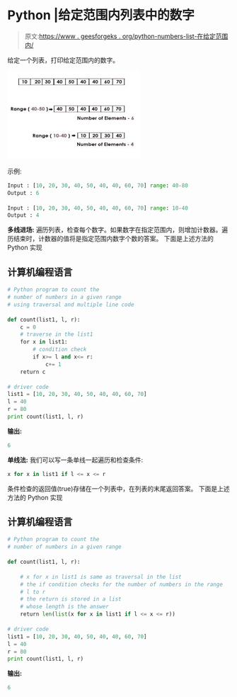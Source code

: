 # Python |给定范围内列表中的数字

> 原文:[https://www . geesforgeks . org/python-numbers-list-在给定范围内/](https://www.geeksforgeeks.org/python-numbers-list-within-given-range/)

给定一个列表，打印给定范围内的数字。

![](img/c8c53a947021b4687a82106cf3089513.png)

示例:

```py
Input : [10, 20, 30, 40, 50, 40, 40, 60, 70] range: 40-80
Output : 6

Input : [10, 20, 30, 40, 50, 40, 40, 60, 70] range: 10-40
Output : 4 
```

**多线进场:**
遍历列表，检查每个数字。如果数字在指定范围内，则增加计数器。遍历结束时，计数器的值将是指定范围内数字个数的答案。
下面是上述方法的 Python 实现

## 计算机编程语言

```py
# Python program to count the
# number of numbers in a given range
# using traversal and multiple line code

def count(list1, l, r):
    c = 0
    # traverse in the list1
    for x in list1:
        # condition check
        if x>= l and x<= r:
            c+= 1
    return c

# driver code
list1 = [10, 20, 30, 40, 50, 40, 40, 60, 70]
l = 40
r = 80
print count(list1, l, r)
```

**输出:**

```py
6
```

**单线法:**
我们可以写一条单线一起遍历和检查条件:

```py
x for x in list1 if l <= x <= r
```

条件检查的返回值(true)存储在一个列表中，在列表的末尾返回答案。
下面是上述方法的 Python 实现

## 计算机编程语言

```py
# Python program to count the
# number of numbers in a given range

def count(list1, l, r):

    # x for x in list1 is same as traversal in the list
    # the if condition checks for the number of numbers in the range
    # l to r
    # the return is stored in a list
    # whose length is the answer
    return len(list(x for x in list1 if l <= x <= r))

# driver code
list1 = [10, 20, 30, 40, 50, 40, 40, 60, 70]
l = 40
r = 80
print count(list1, l, r)
```

**输出:**

```py
6 
```